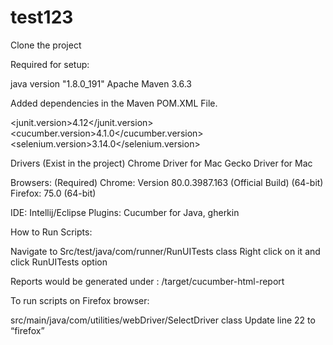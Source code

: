 # test123

Clone the project 

Required for setup:

java version "1.8.0_191"
Apache Maven 3.6.3


Added dependencies in the Maven POM.XML File.

<junit.version>4.12</junit.version>
<cucumber.version>4.1.0</cucumber.version>
<selenium.version>3.14.0</selenium.version>


Drivers (Exist in the project)
Chrome Driver for Mac
Gecko Driver for Mac

Browsers: (Required)
Chrome: Version 80.0.3987.163 (Official Build) (64-bit) 
Firefox: 75.0 (64-bit)

IDE: Intellij/Eclipse
Plugins: Cucumber for Java, gherkin

How to Run Scripts:

Navigate to 
Src/test/java/com/runner/RunUITests class
Right click on it and click RunUITests option

Reports would be generated under :
/target/cucumber-html-report


To run scripts on Firefox browser:

src/main/java/com/utilities/webDriver/SelectDriver class
Update line 22 to “firefox”
